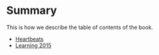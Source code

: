 # Summary

This is how we describe the table of contents of the book.

* [Heartbeats](heartbeats/intro.md)
* [Learning 2015](learning2015/plan.md)

